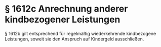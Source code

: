 # § 1612c Anrechnung anderer kindbezogener Leistungen
§ 1612b gilt entsprechend für regelmäßig wiederkehrende kindbezogene Leistungen, soweit sie den Anspruch auf Kindergeld ausschließen.